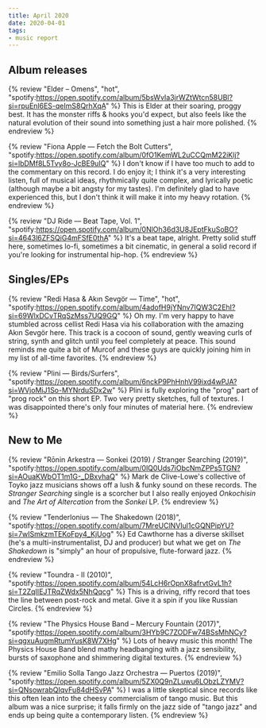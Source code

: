 ```yaml
---
title: April 2020
date: 2020-04-01
tags:
- music report
---
```


## Album releases

{% review "Elder – Omens", "hot",
  "spotify:https://open.spotify.com/album/5bsWvIa3jrWZtWtcn58UBl?si=rpuEnl6ES-qeImS8QrhXqA"
%}
  This is Elder at their soaring, proggy best. It has the monster riffs & hooks you'd expect, but also feels like the natural evolution of their sound into something just a hair more polished.
{% endreview %}

{% review "Fiona Apple — Fetch the Bolt Cutters",
  "spotify:https://open.spotify.com/album/0fO1KemWL2uCCQmM22iKlj?si=lbDMf8L5Tvy8o-JcBE9uIQ"
%}
  I don't know if I have too much to add to the commentary on this record. I do enjoy it; I think it's a very interesting listen, full of musical ideas, rhythmically quite complex, and lyrically poetic (although maybe a bit angsty for my tastes). I'm definitely glad to have experienced this, but I don't think it will make it into my heavy rotation.
{% endreview %}

{% review "DJ Ride — Beat Tape, Vol. 1",
  "spotify:https://open.spotify.com/album/0NlOh36d3U8JEptFkuSoBO?si=4643l6ZFSQiG4mFSfE0thA"
%}
  It's a beat tape, alright. Pretty solid stuff here, sometimes lo-fi, sometimes a bit cinematic, in general a solid record if you're looking for instrumental hip-hop.
{% endreview %}


## Singles/EPs

{% review "Redi Hasa & Akın Sevgör — Time", "hot",
  "spotify:https://open.spotify.com/album/4adofH9jYNnv7IQW3C2EhI?si=69WlxDCvTRqSzMss7UQ9GQ"
%}
  Oh my. I'm very happy to have stumbled across cellist Redi Hasa via his collaboration with the amazing Akın Sevgör here. This track is a cocoon of sound, gently weaving curls of string, synth and glitch until you feel completely at peace. This sound reminds me quite a bit of Murcof and these guys are quickly joining him in my list of all-time favorites.
{% endreview %}

{% review "Plini — Birds/Surfers",
  "spotify:https://open.spotify.com/album/6nckP9PhHnhV99ixd4wPJA?si=WVjoMiJ1So-MYNrduSDx2w"
%}
  Plini is fully exploring the "prog" part of "prog rock" on this short EP. Two very pretty sketches, full of textures. I was disappointed there's only four minutes of material here.
{% endreview %}


## New to Me

{% review "Rōnin Arkestra — Sonkei (2019) / Stranger Searching (2019)",
  "spotify:https://open.spotify.com/album/0lQ0Uds7iObcNmZPPs5TGN?si=AOuaKWbOT1m1G-_DBxvhaQ"
%}
  Mark de Clive-Lowe's collective of Toyko jazz musicians shows off a lush & funky sound on these records. The _Stranger Searching_ single is a scorcher but I also really enjoyed _Onkochisin_ and _The Art of Altercation_ from the _Sonkei_ LP.
{% endreview %}

{% review "Tenderlonius — The Shakedown (2018)",
  "spotify:https://open.spotify.com/album/7MreUClNVIul1cGQNPipYU?si=7wISmkzmTEKoFpy4_KjUog"
%}
  Ed Cawthorne has a diverse skillset (he's a multi-instrumentalist, DJ and producer) but what we get on _The Shakedown_ is "simply" an hour of propulsive, flute-forward jazz.
{% endreview %}

{% review "Toundra - II (2010)",
  "spotify:https://open.spotify.com/album/54LcH6rOpnX8afrvtGvL1h?si=T2ZqIIEJTRqZWdx5NhQqcg"
%}
  This is a driving, riffy record that toes the line between post-rock and metal. Give it a spin if you like Russian Circles.
{% endreview %}

{% review "The Physics House Band – Mercury Fountain (2017)",
  "spotify:https://open.spotify.com/album/3HYb9C7ZODFw74BSsMhNCy?si=qgxuAugmRtumYusK8W7XHg"
%}
  Lots of heavy music this month! The Physics House Band blend mathy headbanging with a jazz sensibility, bursts of saxophone and shimmering digital textures.
{% endreview %}

{% review "Emilio Solla Tango Jazz Orchestra — Puertos (2019)",
  "spotify:https://open.spotify.com/album/5ZX0Q9nZLuwu6LObzLZYMV?si=QNsowrabQIqvFu84dHSvPA"
%}
  I was a little skeptical since records like this often lean into the cheesy commercialism of tango music. But this album was a nice surprise; it falls firmly on the jazz side of "tango jazz" and ends up being quite a contemporary listen.
{% endreview %}
